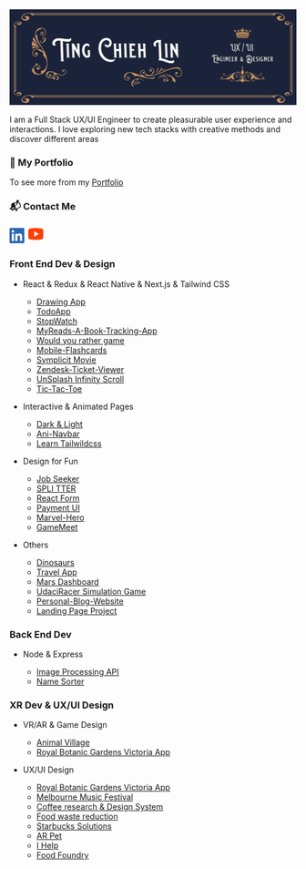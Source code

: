 <img src='./img/TCL-header.png' alt='TCL-header'/>

I am a Full Stack UX/UI Engineer to create pleasurable user experience and interactions. I love exploring
new tech stacks with creative methods and discover different areas

### 💼 My Portfolio

To see more from my [Portfolio](https://tingchiehlin.com/)

### 📬 Contact Me

<div align="left">
    <a href="https://www.linkedin.com/in/cooloojayoo/" title="Linked-in"><img src='./img/linkedIn.png' alt='linkedIn' width="26" height="27"/></a>
    <a align="bottom" href="https://www.youtube.com/channel/UC1rMgKD4Rn-7aVcymjlvhfQ" title="Youtube"><img src='./img/youtube.png' alt='youtube' width="32" height="33"/></a>
</div>

### Front End Dev & Design

- React & Redux & React Native & Next.js & Tailwind CSS

  - [Drawing App](https://github.com/TingChiehLin/drawing-board)
  - [TodoApp](https://github.com/TingChiehLin/todoapp)
  - [StopWatch](https://github.com/TingChiehLin/stopwatch)
  - [MyReads-A-Book-Tracking-App](https://github.com/TingChiehLin/MyReads-A-Book-Tracking-App)
  - [Would you rather game](https://github.com/TingChiehLin/Would-You-Rather-Game)
  - [Mobile-Flashcards](https://github.com/TingChiehLin/Mobile-Flashcards)
  - [Symplicit Movie](https://github.com/TingChiehLin/movie-symplicit)
  - [Zendesk-Ticket-Viewer](https://github.com/TingChiehLin/Zendesk-TicketViewer)
  - [UnSplash Infinity Scroll](https://github.com/TingChiehLin/unsplash-infinity-scroll)
  - [Tic-Tac-Toe](https://github.com/TingChiehLin/Tic-Tac-Toe)

- Interactive & Animated Pages

  - [Dark & Light](https://github.com/TingChiehLin/darkmode-toggle)
  - [Ani-Navbar](https://github.com/TingChiehLin/navbar-ani)
  - [Learn Tailwildcss](https://github.com/TingChiehLin/learn-tailwildcss)

- Design for Fun

  - [Job Seeker](https://github.com/TingChiehLin/job-listing-filtering)
  - [SPLI TTER](https://github.com/TingChiehLin/spli-tter-ui)
  - [React Form](https://github.com/TingChiehLin/react-validatedForm)
  - [Payment UI](https://github.com/TingChiehLin/payment-ui)
  - [Marvel-Hero](https://github.com/TingChiehLin/marvel-hero)
  - [GameMeet](https://gamemeet.vercel.app/)

- Others

  - [Dinosaurs](https://github.com/TingChiehLin/Dinosaurs)
  - [Travel App](https://github.com/TingChiehLin/Travel-App)
  - [Mars Dashboard](https://github.com/TingChiehLin/Mars-Dashboard)
  - [UdaciRacer Simulation Game](https://github.com/TingChiehLin/UdaciRacer-Sim)
  - [Personal-Blog-Website](https://github.com/TingChiehLin/Personal-Blog-Website)
  - [Landing Page Project](https://github.com/TingChiehLin/Landing-Page)

### Back End Dev

- Node & Express

  - [Image Processing API](https://github.com/TingChiehLin/image-processing-api)
  - [Name Sorter](https://github.com/TingChiehLin/name-sorter)

### XR Dev & UX/UI Design

- VR/AR & Game Design

  - [Animal Village](https://tingchiehlin.com/animalvillage)
  - [Royal Botanic Gardens Victoria App](https://tingchiehlin.com/royalbotanicgarden)

- UX/UI Design

  - [Royal Botanic Gardens Victoria App](https://tingchiehlin.com/royalbotanicgarden)
  - [Melbourne Music Festival](https://tingchiehlin.com/musicfestival)
  - [Coffee research & Design System](https://tingchiehlin.com/coffeeresearch)
  - [Food waste reduction](https://tingchiehlin.com/foodwaste)
  - [Starbucks Solutions](https://tingchiehlin.com/startbucks)
  - [AR Pet](https://tingchiehlin.com/arpet)
  - [I Help](https://tingchiehlin.com/ihelp)
  - [Food Foundry](https://tingchiehlin.com/foodfoundry)
